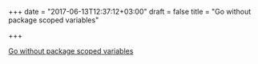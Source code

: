 +++
date = "2017-06-13T12:37:12+03:00"
draft = false
title = "Go without package scoped variables"

+++

<p><a href="https://dave.cheney.net/2017/06/11/go-without-package-scoped-variables">Go without package scoped variables</a></p>